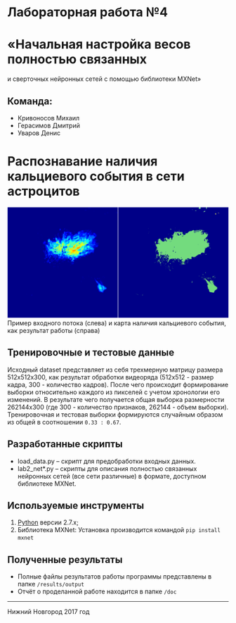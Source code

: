 # Лабораторная работа №4
# «Начальная настройка весов полностью связанных
и сверточных нейронных сетей с помощью библиотеки MXNet»
## Команда:
* Кривоносов Михаил
* Герасимов Дмитрий
* Уваров Денис

# Распознавание наличия кальциевого события в сети астроцитов
![sample](https://raw.githubusercontent.com/dimagerasimov/deep_learning/lab4/lab4/images/example.png)
Пример входного потока (слева) и карта наличия кальциевого события, как результат работы (справа)
## Тренировочные и тестовые данные
Исходный dataset представляет из себя трехмерную матрицу размера 512x512x300, как результат обработки видеоряда (512x512 - размер кадра, 300 - количество кадров). После чего происходит формирование выборки относительно каждого из пикселей с учетом хронологии его изменений. В результате чего получается общая выборка размерности 262144x300 (где 300 - количество признаков, 262144 - объем выборки).
Тренировочная и тестовая выборки формируются случайным образом из общей в соотношении `0.33 : 0.67`.

## Разработанные скрипты
* load_data.py – скрипт для предобработки входных данных.
* lab2_net*.py – скрипты для описания полностью связанных нейронных сетей (все сети различные) в формате, доступном библиотеке MXNet.

## Используемые инструменты
1. [Python](https://www.python.org/downloads/ "Download Python") версии 2.7.x;
2. Библиотека MXNet: Установка производится командой `pip install mxnet`

## Полученные результаты
* Полные файлы результатов работы программы представлены в папке `/results/output`
* Отчёт о проделанной работе находится в папке `/doc`

---
Нижний Новгород 2017 год
